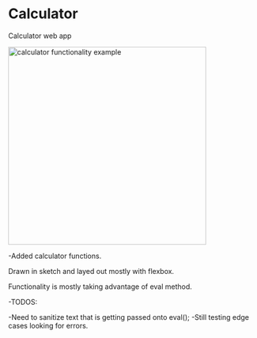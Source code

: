 # Calculator
Calculator web app


<img src="https://i.gyazo.com/d158531e4fca7ffe8e1457f0b809d693.gif" alt="calculator functionality example" width="400"/>

-Added calculator functions.


Drawn in sketch and layed out mostly with flexbox. 

Functionality is mostly taking advantage of eval method. 




-TODOS:


-Need to sanitize text that is getting passed onto eval();
-Still testing edge cases looking for errors. 
